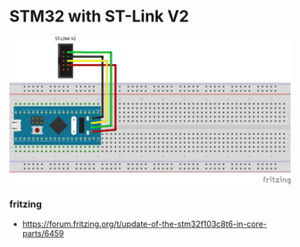 # STM32 with ST-Link V2

![](./wiring.png)

### fritzing

- https://forum.fritzing.org/t/update-of-the-stm32f103c8t6-in-core-parts/6459
